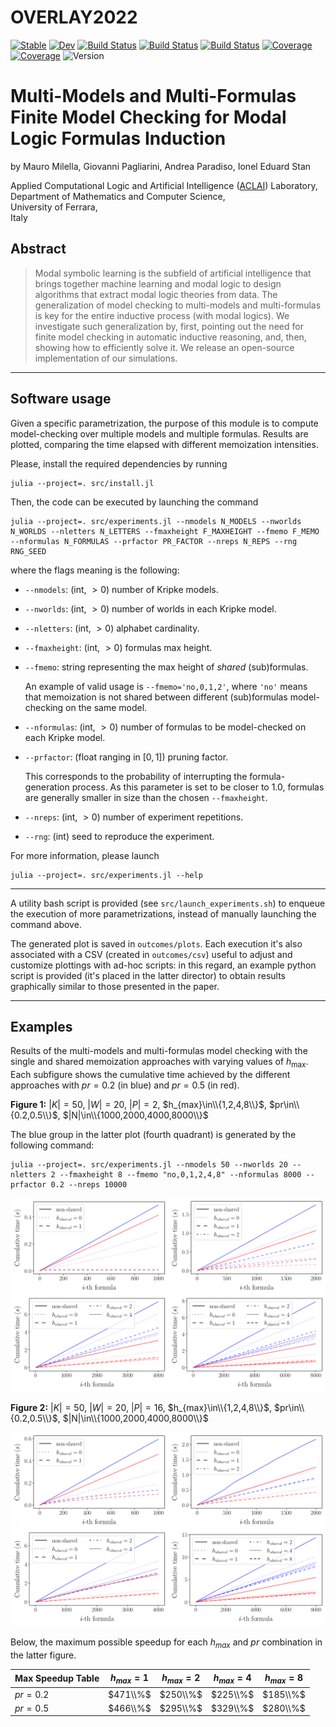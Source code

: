 # OVERLAY2022

[![Stable](https://img.shields.io/badge/docs-stable-blue.svg)](https://aclai-lab.github.io/OVERLAY2022.jl/stable)
[![Dev](https://img.shields.io/badge/docs-dev-blue.svg)](https://aclai-lab.github.io/OVERLAY2022.jl/dev)
[![Build Status](https://travis-ci.com/aclai-lab/OVERLAY2022.jl.svg?branch=master)](https://travis-ci.com/aclai-lab/OVERLAY2022.jl)
[![Build Status](https://ci.appveyor.com/api/projects/status/github/aclai-lab/OVERLAY2022.jl?svg=true)](https://ci.appveyor.com/project/aclai-lab/OVERLAY2022-jl)
[![Build Status](https://api.cirrus-ci.com/github/aclai-lab/OVERLAY2022.jl.svg)](https://cirrus-ci.com/github/aclai-lab/OVERLAY2022.jl)
[![Coverage](https://codecov.io/gh/aclai-lab/OVERLAY2022.jl/branch/master/graph/badge.svg)](https://codecov.io/gh/aclai-lab/OVERLAY2022.jl)
[![Coverage](https://coveralls.io/repos/github/aclai-lab/OVERLAY2022.jl/badge.svg?branch=master)](https://coveralls.io/github/aclai-lab/OVERLAY2022.jl?branch=master)
![Version](https://img.shields.io/badge/julia-1.8.1-orange)


# Multi-Models and Multi-Formulas Finite Model Checking for Modal Logic Formulas Induction

by Mauro Milella, 
Giovanni Pagliarini, 
Andrea Paradiso, 
Ionel Eduard Stan

Applied Computational Logic and Artificial Intelligence ([ACLAI](https://aclai.unife.it)) Laboratory,
<br>Department of Mathematics and Computer Science,
<br>University of Ferrara,
<br>Italy

## Abstract

> Modal symbolic learning is the subfield of artificial intelligence that brings together machine learning
> and modal logic to design algorithms that extract modal logic theories from data. The generalization of
> model checking to multi-models and multi-formulas is key for the entire inductive process (with modal
> logics). We investigate such generalization by, first, pointing out the need for finite model checking in
> automatic inductive reasoning, and, then, showing how to efficiently solve it. We release an open-source
> implementation of our simulations.
___

## Software usage

Given a specific parametrization, the purpose of this module is to compute model-checking over multiple models and multiple formulas. Results are plotted, comparing the time elapsed with different memoization intensities.

Please, install the required dependencies by running

    julia --project=. src/install.jl

Then, the code can be executed by launching the command

    julia --project=. src/experiments.jl --nmodels N_MODELS --nworlds N_WORLDS --nletters N_LETTERS --fmaxheight F_MAXHEIGHT --fmemo F_MEMO --nformulas N_FORMULAS --prfactor PR_FACTOR --nreps N_REPS --rng RNG_SEED

where the flags meaning is the following:

* `--nmodels`: (int, $\gt 0$) number of Kripke models.
* `--nworlds`: (int, $\gt 0$) number of worlds in each Kripke model.
* `--nletters`: (int, $\gt 0$) alphabet cardinality.
* `--fmaxheight`: (int, $\gt 0$) formulas max height.
* `--fmemo`: string representing the max height of *shared* (sub)formulas.

    An example of valid usage is `--fmemo='no,0,1,2'`, where `'no'` means that memoization is not shared between different (sub)formulas model-checking on the same model.

* `--nformulas`: (int, $\gt 0$) number of formulas to be model-checked on each Kripke model.
* `--prfactor`: (float ranging in $[0,1]$) pruning factor. 

    This corresponds to the probability of interrupting the formula-generation process. As this parameter is set to be closer to $1.0$, formulas are generally smaller in size than the chosen `--fmaxheight`.
* `--nreps`: (int, $\gt 0$) number of experiment repetitions.
* `--rng`: (int) seed to reproduce the experiment.

For more information, please launch

    julia --project=. src/experiments.jl --help
___

A utility bash script is provided (see `src/launch_experiments.sh`) to enqueue the execution of more parametrizations, instead of manually launching the command above.

The generated plot is saved in `outcomes/plots`. Each execution it's also associated with a CSV (created in `outcomes/csv`) useful to adjust and customize plottings with ad-hoc scripts: in this regard, an example python script is provided (it's placed in the latter director) to obtain results graphically similar to those presented in the paper. 
___

## Examples 

Results of the multi-models and multi-formulas model checking with the single and shared memoization approaches with varying values of $h_{\max}$. Each subfigure shows the cumulative time achieved by the different approaches with $pr=0.2$ (in blue) and $pr=0.5$ (in red).

<b>Figure 1:</b> $|K|=50$, $|W|=20$, $|P|=2$, $h_{max}\in\\{1,2,4,8\\}$, $pr\in\\{0.2,0.5\\}$, $|N|\in\\{1000,2000,4000,8000\\}$

The blue group in the latter plot (fourth quadrant) is generated by the following command:

    julia --project=. src/experiments.jl --nmodels 50 --nworlds 20 --nletters 2 --fmaxheight 8 --fmemo "no,0,1,2,4,8" --nformulas 8000 --prfactor 0.2 --nreps 10000

![plot](./outcomes/plots/50_20_2_0.2_0.5.png)

<b>Figure 2:</b> $|K|=50$, $|W|=20$, $|P|=16$, $h_{max}\in\\{1,2,4,8\\}$, $pr\in\\{0.2,0.5\\}$, $|N|\in\\{1000,2000,4000,8000\\}$

![plot](./outcomes/plots/50_20_16_0.2_0.5.png)

Below, the maximum possible speedup for each $h_{max}$ and $pr$ combination in the latter figure.

| Max Speedup Table | $h_{max}=1$ | $h_{max}=2$ | $h_{max}=4$ | $h_{max}=8$ |
| ---      | --- | --- | --- | --- |
| $pr=0.2$ |  $471\\%$   |  $250\\%$   |  $225\\%$   |  $185\\%$   |
| $pr=0.5$ |  $466\\%$   |  $295\\%$   |  $329\\%$   |  $280\\%$   |
